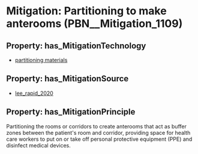 # Mitigation: __Partitioning to make anterooms__ (PBN__Mitigation_1109)

## Property: has_MitigationTechnology

* [partitioning materials](../Technology/PBN__Technology_3659)

## Property: has_MitigationSource

* [lee_rapid_2020](../Article/PBN__Article_77)

## Property: has_MitigationPrinciple

Partitioning the rooms or corridors to create anterooms that act as buffer zones between the patient's room and corridor, providing space for health care workers to put on or take off personal protective equipment (PPE) and disinfect medical devices.

